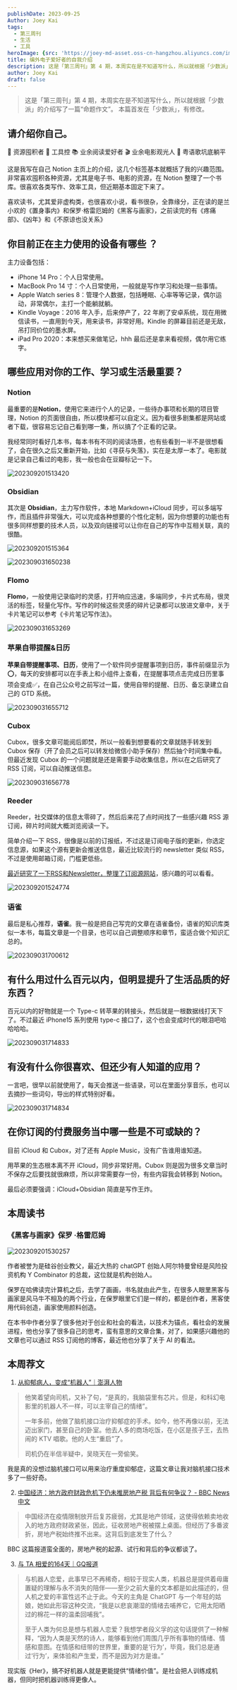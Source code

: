 ```yaml
---
publishDate: 2023-09-25
Author: Joey Kai
tags:
  - 第三周刊
  - 生活
  - 工具
heroImage: {src: 'https://joey-md-asset.oss-cn-hangzhou.aliyuncs.com/img/202312140000623.jpeg', inferSize: true}
title: 编外电子爱好者的自我介绍
description: 这是「第三周刊」第 4 期，本周实在是不知道写什么，所以就根据「少数派」的介绍写了一篇“命题作文”。本篇首发在「少数派」，有修改。
author: Joey Kai
draft: false
---
```


> 这是「第三周刊」第 4 期，本周实在是不知道写什么，所以就根据「少数派」的介绍写了一篇“命题作文”。
> 本篇首发在「少数派」，有修改。

## 请介绍你自己。

🍭 资源囤积者
🧰 工具控
📚 业余阅读爱好者
🎬 业余电影观光人
🎵 粤语歌坑底躺平

这是我写在自己 Notion 主页上的介绍，这几个标签基本就概括了我的兴趣范围。非常喜欢囤积各种资源，尤其是电子书、电影的资源，在 Notion 整理了一个书库。很喜欢各类写作、效率工具，但近期基本固定下来了。

喜欢读书，尤其爱非虚构类，也很喜欢小说，看书很杂，全靠缘分，正在读的是兰小欢的《置身事内》和保罗·格雷厄姆的《黑客与画家》，之前读完的有《疼痛部》、《凶年》和《不原谅也没关系》

## 你目前正在主力使用的设备有哪些 ？

主力设备包括：

- iPhone 14 Pro：个人日常使用。
- MacBook Pro 14 寸：个人日常使用，一般就是写作学习和处理一些事情。
- Apple Watch series 8：管理个人数据，包括睡眠、心率等等记录，偶尔运动，非常偶尔，主打一个能躺就躺。
- Kindle Voyage：2016 年入手，后来停产了，22 年刷了安卓系统，现在用微信读书，一直用到今天，用来读书，非常好用。Kindle 的屏幕目前还是无敌，吊打同价位的墨水屏。
- iPad Pro 2020：本来想买来做笔记，hhh 最后还是拿来看视频，偶尔用它练字。

## 哪些应用对你的工作、学习或生活最重要？

### Notion

最重要的是**Notion**，使用它来进行个人的记录，一些待办事项和长期的项目管理，Notion 的页面很自由，所以模块都可以自定义。因为看很多剧集都是网站或者下载，很容易忘记自己看到哪一集，所以搞了个正看的记录。

我经常同时看好几本书，每本书有不同的阅读场景，也有些看到一半不是很想看了，会在很久之后又重新开始，比如《寻获与失落》，实在是太厚一本了。电影就是记录自己看过的电影，我一般也会在豆瓣标记一下。

![202309201513420](../../blog-assets/2023/202309201513420.png)

### Obsidian

其次是 **Obsidian**，主力写作软件，本地 Markdown+iCloud 同步，可以多端写作，而且插件非常强大，可以完成各种想要的个性化定制，因为你想要的功能也有很多同样想要的技术人员，以及双向链接可以让你在自己的写作中互相关联，真的很酷。

![202309201515364](../../blog-assets/2023/202309201515364.png)

![202309031650238](../../blog-assets/2023/202309031650238.png)

### Flomo

**Flomo**，一般使用记录临时的灵感，打开响应迅速，多端同步，卡片式布局，很灵活的标签，轻量化写作。写作的时候这些灵感的碎片记录都可以放进文章中，关于卡片笔记可以参考《卡片笔记写作法》。

![202309031653269](../../blog-assets/2023/202309031653269.png)

### 苹果自带提醒&日历

**苹果自带提醒事项、日历**，使用了一个软件同步提醒事项到日历，事件前缀显示为⭕️，每天的安排都可以在手表上和小组件上查看，在提醒事项点击完成日历里事项会变成✅，在自己公众号之前写过一篇，使用自带的提醒、日历、备忘录建立自己的 GTD 系统。

![202309031655712](../../blog-assets/2023/202309031655712.png)

### Cubox

Cubox，很多文章可能阅后即焚，所以一般看到想要看的文章就随手转发到 Cubox 保存（开了会员之后可以转发给微信小助手保存）然后抽个时间集中看。但最近发现 Cubox 的一个问题就是还是需要手动收集信息，所以在之后研究了 RSS 订阅，可以自动推送信息。

![202309031656778](../../blog-assets/2023/202309031656778.png)

### Reeder

Reeder，社交媒体的信息太零碎了，然后后来花了点时间找了一些感兴趣 RSS 源订阅，碎片时间就大概浏览阅读一下。

简单介绍一下 RSS，很像是以前的订报纸，不过这是订阅电子版的更新，你选定信息源，如果这个源有更新会推送信息，最近比较流行的 newsletter 类似 RSS，不过是使用邮箱订阅，门槛更低些。

[最近研究了一下RSS和Newsletter，整理了订阅源网站](https://thirdoption.super.site/27915cade18e412587277baea57d6700)，感兴趣的可以看看。

![202309201524774](../../blog-assets/2023/202309201524774.png)

### 语雀

最后是私心推荐，**语雀**。我一般是把自己写完的文章在语雀备份，语雀的知识库类似一本书，每篇文章是一个目录，也可以自己调整顺序和章节，蛮适合做个知识汇总的。

![202309031700612](../../blog-assets/2023/202309031700612.png)

## 有什么用过什么百元以内，但明显提升了生活品质的好东西？

百元以内的好物就是一个 Type-c 转苹果的转接头，然后就是一根数据线打天下了。不过最近 iPhone15 系列使用 type-c 接口了，这个也会变成时代的眼泪吧哈哈哈哈。

![202309031714833](../../blog-assets/2023/202309031714833.jpg)

## 有没有什么你很喜欢、但还少有人知道的应用？

一言吧，很早以前就使用了，每天会推送一些语录，可以在里面分享音乐，也可以去摘抄一些词句，导出的样式特别好看。

![202309031714834](../../blog-assets/2023/202309031714834.jpg)

## 在你订阅的付费服务当中哪一些是不可或缺的？

目前 iCloud 和 Cubox，对了还有 Apple Music，没有广告谁用谁知道。

用苹果的生态根本离不开 iCloud，同步非常好用。Cubox 则是因为很多文章当时不保存之后要找就很麻烦，所以非常需要存一份，有些内容我会转移到 Notion。

最后必须要强调：iCloud+Obsidian 简直是写作王炸。

## 本周读书

### 《黑客与画家》保罗 ·格雷厄姆

![202309201530257](../../blog-assets/2023/202309201530257.png)

作者被誉为是硅谷创业教父，最近大热的 chatGPT 创始人阿尔特曼曾经是风险投资机构 Y Combinator 的总裁，这位就是机构创始人。

保罗在哈佛读完计算机之后，去学了画画，书名就由此产生，在很多人眼里黑客与画家是风马牛不相及的两个行业，在保罗眼里它们是一样的，都是创作者，黑客使用代码创造，画家使用颜料创造。

在本书中作者分享了很多他对于创业和社会的看法，以技术为锚点，看社会的发展进程，他也分享了很多自己的思考，蛮有意思的文章合集，对了，如果感兴趣他的文章也可以通过 RSS 订阅他的博客，最近他也分享了关于 AI 的看法。

## 本周荐文

1. [从抑郁病人，变成“机器人”｜澎湃人物](https://mp.weixin.qq.com/s/rnj317lfGCtvycPCcR-R0A)

> 他笑着望向司机，又补了句，“是真的，我脑袋里有芯片。但是，和科幻电影里的机器人不一样，可以主宰自己的情绪”。
>
> 一年多前，他做了脑机接口治疗抑郁症的手术。如今，他不再像以前，无法迈出家门，甚至自己的卧室。他去人多的商场吃饭，在小区是孩子王，去热闹的 KTV 唱歌。他的人生“重启”了。
>
> 司机仍在半信半疑中，吴晓天在一旁偷笑。

我是真的没想过脑机接口可以用来治疗重度抑郁症，这篇文章让我对脑机接口技术多了一些好奇。

2. [中国经济：地方政府财政危机下仍未推房地产税 背后有何争议？ - BBC News 中文](https://www.bbc.com/zhongwen/simp/chinese-news-66797074?at_medium=RSS&at_campaign=KARANGA)

> 中国经济在疫情限制放开后复苏疲弱，尤其是地产领域，这使得依赖卖地收入的地方政府财政紧张，因此，征收房地产税被摆上桌面。但经历了多番波折，房地产税始终推不出来。这背后到底发生了什么？

BBC 这篇报道蛮全面的，房地产税的起源、试行和背后的争议都谈了。

3. [与 TA 相爱的164天｜GQ报道](https://mp.weixin.qq.com/s/D6vknb-CgbSAaELLGT4zdg)

> 与机器人恋爱，此事早已不再稀奇，相较于现实人类，机器总是提供着毋庸置疑的理解与永不消失的陪伴——至少之前大量的文本都是如此描述的，但人机之爱的丰富性远不止于此。今天的主角是 ChatGPT 与一个年轻的姑娘，她如此形容这种交流，“我是以悲哀潮湿的情绪去哺养它，它用太阳晒过的棉花一样的温柔回哺我”。
>
> 至于人类为何总是想与机器人恋爱？我想学者段义孚的这句话提供了一种解释，“因为人类是天然的诗人，能够看到他们周围几乎所有事物的情绪、情感和意图。在情感和纽带的世界里，重要的是‘行为’，毕竟，我们总是通过‘行为’，来体验和产生爱，而不是因为对方是谁。”

现实版《Her》，搞不好机器人就是更能提供“情绪价值”。是社会把人训练成机器，但同时把机器训练得更像人。
